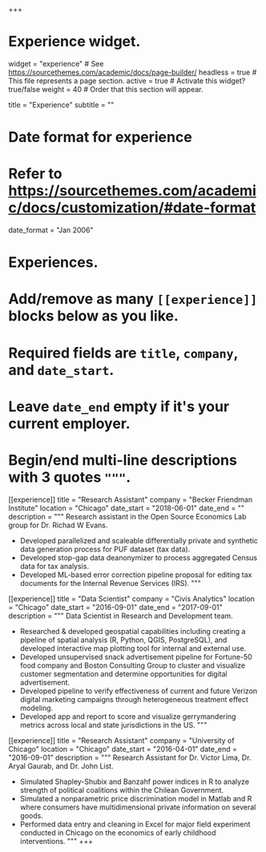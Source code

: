 +++
# Experience widget.
widget = "experience"  # See https://sourcethemes.com/academic/docs/page-builder/
headless = true  # This file represents a page section.
active = true  # Activate this widget? true/false
weight = 40  # Order that this section will appear.

title = "Experience"
subtitle = ""

# Date format for experience
#   Refer to https://sourcethemes.com/academic/docs/customization/#date-format
date_format = "Jan 2006"

# Experiences.
#   Add/remove as many `[[experience]]` blocks below as you like.
#   Required fields are `title`, `company`, and `date_start`.
#   Leave `date_end` empty if it's your current employer.
#   Begin/end multi-line descriptions with 3 quotes `"""`.
[[experience]]
  title = "Research Assistant"
  company = "Becker Friendman Institute"
  location = "Chicago"
  date_start = "2018-06-01"
  date_end = ""
  description = """
  Research assistant in the Open Source Economics Lab group for Dr. Richad W Evans.
  - Developed parallelized and scaleable differentially private and synthetic data generation process for PUF dataset (tax data).
  - Developed stop-gap data deanonymizer to process aggregated Census data for tax analysis.
  - Developed ML-based error correction pipeline proposal for editing tax documents for the Internal Revenue Services (IRS).
  """
  
[[experience]]
  title = "Data Scientist"
  company = "Civis Analytics"
  location = "Chicago"
  date_start = "2016-09-01"
  date_end = "2017-09-01"
  description = """
  Data Scientist in Research and Development team.
  - Researched & developed geospatial capabilities including creating a pipeline of spatial analysis (R, Python, QGIS, PostgreSQL), and developed interactive map plotting tool for internal and external use.
  - Developed unsupervised snack advertisement pipeline for Fortune-50 food company and Boston Consulting Group to cluster and visualize customer segmentation and determine opportunities for digital advertisement. 
  - Developed pipeline to verify effectiveness of current and future Verizon digital marketing campaigns through heterogeneous treatment effect modeling.
  - Developed app and report to score and visualize gerrymandering metrics across local and state jurisdictions in the US.
  """
  
[[experience]]
  title = "Research Assistant"
  company = "University of Chicago"
  location = "Chicago"
  date_start = "2016-04-01"
  date_end = "2016-09-01"
  description = """
  Research Assistant for Dr. Victor Lima, Dr. Aryal Gaurab, and Dr. John List.
  - Simulated Shapley-Shubix and Banzahf power indices in R to analyze strength of political coalitions within the Chilean Government.
  - Simulated a nonparametric price discrimination model in Matlab and R where consumers have multidimensional private information on several goods.
  - Performed data entry and cleaning in Excel for major field experiment conducted in Chicago on the economics of early childhood interventions.
  """
+++
